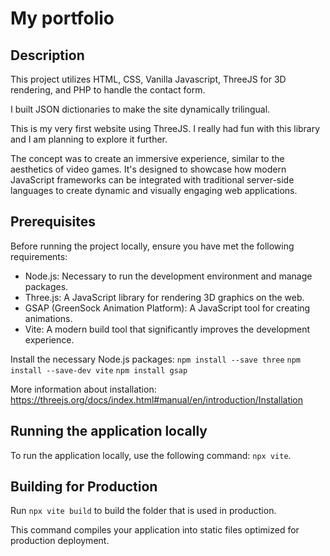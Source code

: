 # My portfolio

## Description

This project utilizes HTML, CSS, Vanilla Javascript, ThreeJS for 3D rendering, and PHP to handle the contact form.

I built JSON dictionaries to make the site dynamically trilingual. 

This is my very first website using ThreeJS. I really had fun with this library and I am planning to explore it further. 

The concept was to create an immersive experience, similar to the aesthetics of video games. It's designed to showcase how modern JavaScript frameworks can be integrated with traditional server-side languages to create dynamic and visually engaging web applications. 

## Prerequisites

Before running the project locally, ensure you have met the following requirements:

- Node.js: Necessary to run the development environment and manage packages.
- Three.js: A JavaScript library for rendering 3D graphics on the web.
- GSAP (GreenSock Animation Platform): A JavaScript tool for creating animations.
- Vite: A modern build tool that significantly improves the development experience.

Install the necessary Node.js packages:
`npm install --save three`
`npm install --save-dev vite`
`npm install gsap`

More information about installation: https://threejs.org/docs/index.html#manual/en/introduction/Installation

## Running the application locally

To run the application locally, use the following command: `npx vite`.

## Building for Production

Run `npx vite build` to build the folder that is used in production.

This command compiles your application into static files optimized for production deployment.






